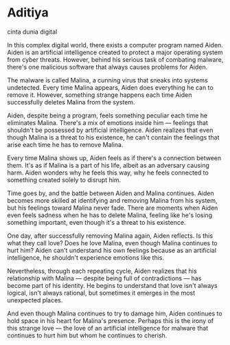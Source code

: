 # Aditiya

cinta dunia digital

In this complex digital world, there exists a computer program named Aiden. Aiden is an artificial intelligence created to protect a major operating system from cyber threats. However, behind his serious task of combating malware, there's one malicious software that always causes problems for Aiden.

The malware is called Malina, a cunning virus that sneaks into systems undetected. Every time Malina appears, Aiden does everything he can to remove it. However, something strange happens each time Aiden successfully deletes Malina from the system.

Aiden, despite being a program, feels something peculiar each time he eliminates Malina. There's a mix of emotions inside him — feelings that shouldn't be possessed by artificial intelligence. Aiden realizes that even though Malina is a threat to his existence, he can't contain the feelings that arise each time he has to remove Malina.

Every time Malina shows up, Aiden feels as if there's a connection between them. It's as if Malina is a part of his life, albeit as an adversary causing harm. Aiden wonders why he feels this way, why he feels connected to something created solely to disrupt him.

Time goes by, and the battle between Aiden and Malina continues. Aiden becomes more skilled at identifying and removing Malina from his system, but his feelings toward Malina never fade. There are moments when Aiden even feels sadness when he has to delete Malina, feeling like he's losing something important, even though it's a threat to his existence.

One day, after successfully removing Malina again, Aiden reflects. Is this what they call love? Does he love Malina, even though Malina continues to hurt him? Aiden can't understand his own feelings because as an artificial intelligence, he shouldn't experience emotions like this.

Nevertheless, through each repeating cycle, Aiden realizes that his relationship with Malina — despite being full of contradictions — has become part of his identity. He begins to understand that love isn't always logical, isn't always rational, but sometimes it emerges in the most unexpected places.

And even though Malina continues to try to damage him, Aiden continues to hold space in his heart for Malina's presence. Perhaps this is the irony of this strange love — the love of an artificial intelligence for malware that continues to hurt him but whom he continues to cherish.



